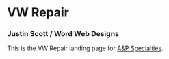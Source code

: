 # VW Repair

### Justin Scott / Word Web Designs

This is the VW Repair landing page for [A&P Specialties](aandpspecialties.com).
